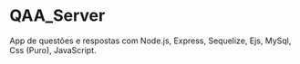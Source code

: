 # QAA_Server
App de questões e respostas com Node.js, Express, Sequelize, Ejs, MySql, Css (Puro), JavaScript.
